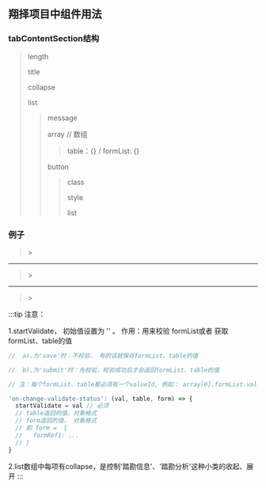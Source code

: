 ## 翔择项目中组件用法
### tabContentSection结构
> length
> 
> title
> 
> collapse
> 
> list
> 
>> message
>>
>> array // 数组
>>> table：{} / formList: {}
>>
>> button
>>
>>> class
>>> 
>>> style
>>> 
>>> list
>>> 
### 例子
> <image-preview :imgUrl="'tableContentSection1.png'" />
>> <image-preview :imgUrl="'code1.png'" />
***
> <image-preview :imgUrl="'tableContentSection2.png'" />
>> <image-preview :imgUrl="'code2.png'" />
***
> <image-preview :imgUrl="'tableContentSection3.png'" />
>> <image-preview :imgUrl="'code3.png'" />
:::tip
注意：

  1.startValidate， 初始值设置为 '' 。 作用：用来校验 formList或者 获取formList、table的值<br>
  ```js
  //  a).为'save'时：不校验， 有的话就保存formList、table的值

  //  b).为'submit'时：先校验，校验成功后才会返回formList、table的值

  // 注：每个formList、table都必须有一个valueId, 例如： array[0].formList.valueId = 'formRef1'

  'on-change-validate-status': (val, table, form) => {
    startValidate = val // 必须
    // table返回的值，对象格式
    // form返回的值， 对象格式
    // 即 form =  {
    //   formRef1: ...
    // }
  } 
  ```

  2.list数组中每项有collapse，是控制'踏勘信息'、'踏勘分析'这种小类的收起、展开
:::